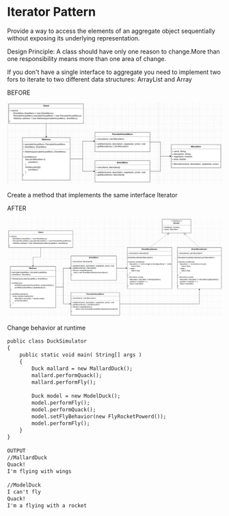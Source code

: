 # Iterator Pattern
Provide a way to access the elements of an aggregate object sequentially without exposing its underlying representation.

Design Principle: A class should have only one reason to change.More than one responsibility means more than one area of change.

If you don't have a single interface to aggregate you need to implement two fors to iterate to two different data structures: ArrayList and Array

BEFORE

![img.png](src/images/img.png)

Create a method that implements the same interface Iterator

AFTER

![img_1.png](src/images/img_1.png)

Change behavior at runtime

```
public class DuckSimulator
{
    public static void main( String[] args )
    {
        Duck mallard = new MallardDuck();
        mallard.performQuack();
        mallard.performFly();
    
        Duck model = new ModelDuck();
        model.performFly();
        model.performQuack();
        model.setFlyBehavior(new FlyRocketPowerd());
        model.performFly();
    }
}

OUTPUT
//MallardDuck
Quack!
I'm flying with wings

//ModelDuck
I can't fly
Quack!
I'm a flying with a rocket

```